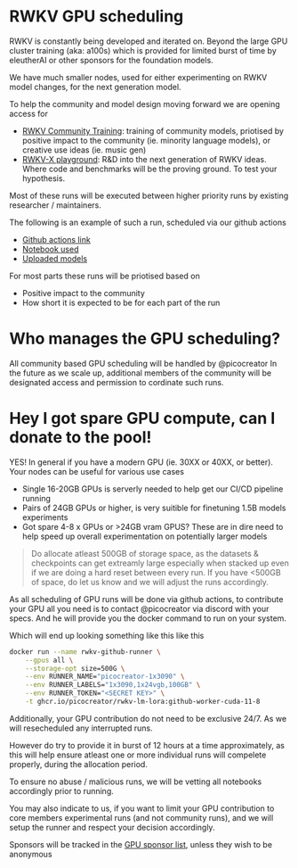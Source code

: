 # RWKV GPU scheduling

RWKV is constantly being developed and iterated on. Beyond the large GPU cluster training (aka: a100s) which is provided for limited burst of time by eleutherAI or other sponsors for the foundation models.

We have much smaller nodes, used for either experimenting on RWKV model changes, for the next generation model.

To help the community and model design moving forward we are opening access for 
- [RWKV Community Training](./RWKV-community-training.md): training of community models, priotised by positive impact to the community (ie. minority language models), or creative use ideas (ie. music gen)
- [RWKV-X playground](./RWKV-x-playground-training.md): R&D into the next generation of RWKV ideas. Where code and benchmarks will be the proving ground. To test your hypothesis.

Most of these runs will be executed between higher priority runs by existing researcher / maintainers.

The following is an example of such a run, scheduled via our github actions
- [Github actions link](https://github.com/RWKV/RWKV-infctx-trainer/actions/runs/5983559635/job/16233828093)
- [Notebook used](https://huggingface.co/rwkv-x-dev/rwkv-x-playground/blob/main/experiment/rwkv-x-exp/v5-headsize32/v5-L6-D2048-E1e-1-ctx4k-part1.ipynb)
- [Uploaded models](https://huggingface.co/rwkv-x-dev/rwkv-x-playground/tree/main/experiment/rwkv-x-exp/v5-headsize32)

For most parts these runs will be priotised based on
- Positive impact to the community
- How short it is expected to be for each part of the run

# Who manages the GPU scheduling?

All community based GPU scheduling will be handled by @picocreator
In the future as we scale up, additional members of the community will be designated access and permission to cordinate such runs.

# Hey I got spare GPU compute, can I donate to the pool!

YES! In general if you have a modern GPU (ie. 30XX or 40XX, or better). Your nodes can be useful for various use cases

- Single 16-20GB GPUs is serverly needed to help get our CI/CD pipeline running
- Pairs of 24GB GPUs or higher, is very suitible for finetuning 1.5B models experiments
- Got spare 4-8 x GPUs or >24GB vram GPUS? These are in dire need to help speed up overall experimentation on potentially larger models

> Do allocate atleast 500GB of storage space, as the datasets & checkpoints can get extreamly large especially when stacked up
> even if we are doing a hard reset between every run. If you have <500GB of space, do let us know and we will adjust the runs accordingly.

As all scheduling of GPU runs will be done via github actions, to contribute your GPU all you need is to contact @picocreator via discord with your specs. And he will provide you the docker command to run on your system. 

Which will end up looking something like this like this

```bash
docker run --name rwkv-github-runner \
    --gpus all \
    --storage-opt size=500G \
    --env RUNNER_NAME="picocreator-1x3090" \
    --env RUNNER_LABELS="1x3090,1x24vgb,100GB" \
    --env RUNNER_TOKEN="<SECRET KEY>" \
    -t ghcr.io/picocreator/rwkv-lm-lora:github-worker-cuda-11-8
```

Additionally, your GPU contribution do not need to be exclusive 24/7. As we will resecheduled any interrupted runs.

However do try to provide it in burst of 12 hours at a time approximately, as this will help ensure atleast one or more individual runs will compelete properly, during the allocation period.

To ensure no abuse / malicious runs, we will be vetting all notebooks accordingly prior to running.

You may also indicate to us, if you want to limit your GPU contribution to core members experimental runs (and not community runs), and we will setup the runner and respect your decision accordingly.

Sponsors will be tracked in the [GPU sponsor list](./GPU-sponsor-list.md), unless they wish to be anonymous
